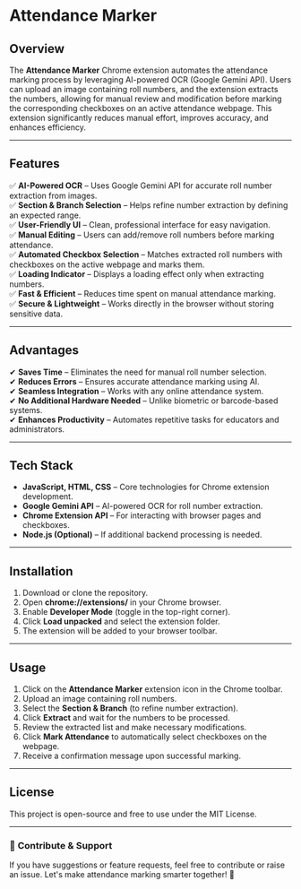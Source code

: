 # Attendance Marker

## Overview
The **Attendance Marker** Chrome extension automates the attendance marking process by leveraging AI-powered OCR (Google Gemini API). Users can upload an image containing roll numbers, and the extension extracts the numbers, allowing for manual review and modification before marking the corresponding checkboxes on an active attendance webpage. This extension significantly reduces manual effort, improves accuracy, and enhances efficiency.

---

## Features
✅ **AI-Powered OCR** – Uses Google Gemini API for accurate roll number extraction from images.  
✅ **Section & Branch Selection** – Helps refine number extraction by defining an expected range.  
✅ **User-Friendly UI** – Clean, professional interface for easy navigation.  
✅ **Manual Editing** – Users can add/remove roll numbers before marking attendance.  
✅ **Automated Checkbox Selection** – Matches extracted roll numbers with checkboxes on the active webpage and marks them.  
✅ **Loading Indicator** – Displays a loading effect only when extracting numbers.  
✅ **Fast & Efficient** – Reduces time spent on manual attendance marking.  
✅ **Secure & Lightweight** – Works directly in the browser without storing sensitive data.  

---

## Advantages
✔ **Saves Time** – Eliminates the need for manual roll number selection.  
✔ **Reduces Errors** – Ensures accurate attendance marking using AI.  
✔ **Seamless Integration** – Works with any online attendance system.  
✔ **No Additional Hardware Needed** – Unlike biometric or barcode-based systems.  
✔ **Enhances Productivity** – Automates repetitive tasks for educators and administrators.  

---

## Tech Stack
- **JavaScript, HTML, CSS** – Core technologies for Chrome extension development.  
- **Google Gemini API** – AI-powered OCR for roll number extraction.  
- **Chrome Extension API** – For interacting with browser pages and checkboxes.  
- **Node.js (Optional)** – If additional backend processing is needed.  

---

## Installation
1. Download or clone the repository.  
2. Open **chrome://extensions/** in your Chrome browser.  
3. Enable **Developer Mode** (toggle in the top-right corner).  
4. Click **Load unpacked** and select the extension folder.  
5. The extension will be added to your browser toolbar.  

---

## Usage
1. Click on the **Attendance Marker** extension icon in the Chrome toolbar.  
2. Upload an image containing roll numbers.  
3. Select the **Section & Branch** (to refine number extraction).  
4. Click **Extract** and wait for the numbers to be processed.  
5. Review the extracted list and make necessary modifications.  
6. Click **Mark Attendance** to automatically select checkboxes on the webpage.  
7. Receive a confirmation message upon successful marking.  

---

## License
This project is open-source and free to use under the MIT License.

---

### 🚀 **Contribute & Support**
If you have suggestions or feature requests, feel free to contribute or raise an issue. Let's make attendance marking smarter together! 🎯


